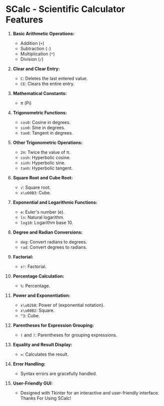 # SCalc - Scientific Calculator Features

1. **Basic Arithmetic Operations:**
   - Addition (`+`)
   - Subtraction (`-`)
   - Multiplication (`*`)
   - Division (`/`)

2. **Clear and Clear Entry:**
   - `C`: Deletes the last entered value.
   - `CE`: Clears the entire entry.

3. **Mathematical Constants:**
   - π (Pi)

4. **Trigonometric Functions:**
   - `cos0`: Cosine in degrees.
   - `sin0`: Sine in degrees.
   - `tan0`: Tangent in degrees.

5. **Other Trigonometric Operations:**
   - `2π`: Twice the value of π.
   - `cosh`: Hyperbolic cosine.
   - `sinh`: Hyperbolic sine.
   - `tanh`: Hyperbolic tangent.

6. **Square Root and Cube Root:**
   - `√`: Square root.
   - `x\u00B3`: Cube.

7. **Exponential and Logarithmic Functions:**
   - `e`: Euler's number (e).
   - `ln`: Natural logarithm.
   - `log10`: Logarithm base 10.

8. **Degree and Radian Conversions:**
   - `deg`: Convert radians to degrees.
   - `rad`: Convert degrees to radians.

9. **Factorial:**
   - `x!`: Factorial.

10. **Percentage Calculation:**
    - `%`: Percentage.

11. **Power and Exponentiation:**
    - `x\u02b8`: Power of (exponential notation).
    - `x\u00B2`: Square.
    - `^3`: Cube.

12. **Parentheses for Expression Grouping:**
    - `(` and `)`: Parentheses for grouping expressions.

13. **Equality and Result Display:**
    - `=`: Calculates the result.

14. **Error Handling:**
    - Syntax errors are gracefully handled.

15. **User-Friendly GUI:**
    - Designed with Tkinter for an interactive and user-friendly interface.
Thanks For Using SCalc!
